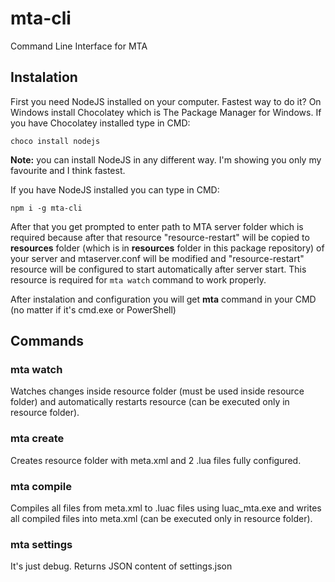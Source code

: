 # mta-cli
Command Line Interface for MTA

## Instalation
First you need NodeJS installed on your computer. Fastest way to do it?
On Windows install Chocolatey which is The Package Manager for Windows. If you have Chocolatey installed type in CMD:

```
choco install nodejs
```
**Note:** you can install NodeJS in any different way. I'm showing you only my favourite and I think fastest.

If you have NodeJS installed you can type in CMD:

```
npm i -g mta-cli
```

After that you get prompted to enter path to MTA server folder which is required because after that resource "resource-restart" will be copied to **resources** folder (which is in **resources** folder in this package repository) of your server and mtaserver.conf will be modified and "resource-restart" resource will be configured to start automatically after server start. This resource is required for `mta watch` command to work properly.

After instalation and configuration you will get **mta** command in your CMD (no matter if it's cmd.exe or PowerShell)

## Commands

### mta watch
Watches changes inside resource folder (must be used inside resource folder) and automatically restarts resource (can be executed only in resource folder).

### mta create <resourceName>
Creates resource folder with meta.xml and 2 .lua files fully configured.

### mta compile
Compiles all files from meta.xml to .luac files using luac_mta.exe and writes all compiled files into meta.xml (can be executed only in resource folder).

### mta settings
It's just debug. Returns JSON content of settings.json